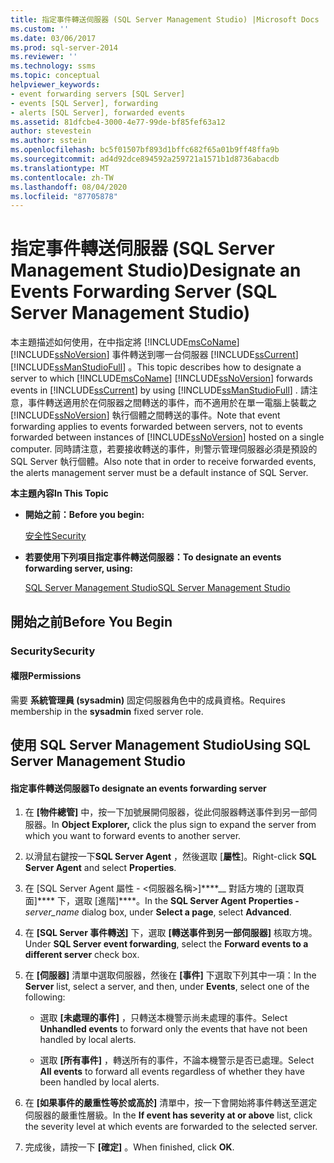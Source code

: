 ```yaml
---
title: 指定事件轉送伺服器 (SQL Server Management Studio) |Microsoft Docs
ms.custom: ''
ms.date: 03/06/2017
ms.prod: sql-server-2014
ms.reviewer: ''
ms.technology: ssms
ms.topic: conceptual
helpviewer_keywords:
- event forwarding servers [SQL Server]
- events [SQL Server], forwarding
- alerts [SQL Server], forwarded events
ms.assetid: 81dfcbe4-3000-4e77-99de-bf85fef63a12
author: stevestein
ms.author: sstein
ms.openlocfilehash: bc5f01507bf893d1bffc682f65a01b9ff48ffa9b
ms.sourcegitcommit: ad4d92dce894592a259721a1571b1d8736abacdb
ms.translationtype: MT
ms.contentlocale: zh-TW
ms.lasthandoff: 08/04/2020
ms.locfileid: "87705878"
---
```

# <a name="designate-an-events-forwarding-server-sql-server-management-studio"></a><span data-ttu-id="3751f-102">指定事件轉送伺服器 (SQL Server Management Studio)</span><span class="sxs-lookup"><span data-stu-id="3751f-102">Designate an Events Forwarding Server (SQL Server Management Studio)</span></span>
  <span data-ttu-id="3751f-103">本主題描述如何使用，在中指定將 [!INCLUDE[msCoName](../../includes/msconame-md.md)] [!INCLUDE[ssNoVersion](../../includes/ssnoversion-md.md)] 事件轉送到哪一台伺服器 [!INCLUDE[ssCurrent](../../includes/sscurrent-md.md)] [!INCLUDE[ssManStudioFull](../../includes/ssmanstudiofull-md.md)] 。</span><span class="sxs-lookup"><span data-stu-id="3751f-103">This topic describes how to designate a server to which [!INCLUDE[msCoName](../../includes/msconame-md.md)] [!INCLUDE[ssNoVersion](../../includes/ssnoversion-md.md)] forwards events in [!INCLUDE[ssCurrent](../../includes/sscurrent-md.md)] by using [!INCLUDE[ssManStudioFull](../../includes/ssmanstudiofull-md.md)] .</span></span> <span data-ttu-id="3751f-104">請注意，事件轉送適用於在伺服器之間轉送的事件，而不適用於在單一電腦上裝載之 [!INCLUDE[ssNoVersion](../../includes/ssnoversion-md.md)] 執行個體之間轉送的事件。</span><span class="sxs-lookup"><span data-stu-id="3751f-104">Note that event forwarding applies to events forwarded between servers, not to events forwarded between instances of [!INCLUDE[ssNoVersion](../../includes/ssnoversion-md.md)] hosted on a single computer.</span></span> <span data-ttu-id="3751f-105">同時請注意，若要接收轉送的事件，則警示管理伺服器必須是預設的 SQL Server 執行個體。</span><span class="sxs-lookup"><span data-stu-id="3751f-105">Also note that in order to receive forwarded events, the alerts management server must be a default instance of SQL Server.</span></span>  
  
 <span data-ttu-id="3751f-106">**本主題內容**</span><span class="sxs-lookup"><span data-stu-id="3751f-106">**In This Topic**</span></span>  
  
-   <span data-ttu-id="3751f-107">**開始之前：**</span><span class="sxs-lookup"><span data-stu-id="3751f-107">**Before you begin:**</span></span>  
  
     [<span data-ttu-id="3751f-108">安全性</span><span class="sxs-lookup"><span data-stu-id="3751f-108">Security</span></span>](#Security)  
  
-   <span data-ttu-id="3751f-109">**若要使用下列項目指定事件轉送伺服器：**</span><span class="sxs-lookup"><span data-stu-id="3751f-109">**To designate an events forwarding server, using:**</span></span>  
  
     [<span data-ttu-id="3751f-110">SQL Server Management Studio</span><span class="sxs-lookup"><span data-stu-id="3751f-110">SQL Server Management Studio</span></span>](#SSMSProcedure)  
  
##  <a name="before-you-begin"></a><a name="BeforeYouBegin"></a> <span data-ttu-id="3751f-111">開始之前</span><span class="sxs-lookup"><span data-stu-id="3751f-111">Before You Begin</span></span>  
  
###  <a name="security"></a><a name="Security"></a> <span data-ttu-id="3751f-112">Security</span><span class="sxs-lookup"><span data-stu-id="3751f-112">Security</span></span>  
  
####  <a name="permissions"></a><a name="Permissions"></a> <span data-ttu-id="3751f-113">權限</span><span class="sxs-lookup"><span data-stu-id="3751f-113">Permissions</span></span>  
 <span data-ttu-id="3751f-114">需要 **系統管理員 (sysadmin)** 固定伺服器角色中的成員資格。</span><span class="sxs-lookup"><span data-stu-id="3751f-114">Requires membership in the **sysadmin** fixed server role.</span></span>  
  
##  <a name="using-sql-server-management-studio"></a><a name="SSMSProcedure"></a> <span data-ttu-id="3751f-115">使用 SQL Server Management Studio</span><span class="sxs-lookup"><span data-stu-id="3751f-115">Using SQL Server Management Studio</span></span>  
  
#### <a name="to-designate-an-events-forwarding-server"></a><span data-ttu-id="3751f-116">指定事件轉送伺服器</span><span class="sxs-lookup"><span data-stu-id="3751f-116">To designate an events forwarding server</span></span>  
  
1.  <span data-ttu-id="3751f-117">在 **[物件總管]** 中，按一下加號展開伺服器，從此伺服器轉送事件到另一部伺服器。</span><span class="sxs-lookup"><span data-stu-id="3751f-117">In **Object Explorer,** click the plus sign to expand the server from which you want to forward events to another server.</span></span>  
  
2.  <span data-ttu-id="3751f-118">以滑鼠右鍵按一下**SQL Server Agent** ，然後選取 [**屬性**]。</span><span class="sxs-lookup"><span data-stu-id="3751f-118">Right-click **SQL Server Agent** and select **Properties**.</span></span>  

3.  <span data-ttu-id="3751f-119">在 [SQL Server Agent 屬性 - <伺服器名稱>]\*\*\*\*__ 對話方塊的 [選取頁面]\*\*\*\* 下，選取 [進階]\*\*\*\*。</span><span class="sxs-lookup"><span data-stu-id="3751f-119">In the **SQL Server Agent Properties -**_server_name_ dialog box, under **Select a page**, select **Advanced**.</span></span>  

4.  <span data-ttu-id="3751f-120">在 **[SQL Server 事件轉送]** 下，選取 **[轉送事件到另一部伺服器]** 核取方塊。</span><span class="sxs-lookup"><span data-stu-id="3751f-120">Under **SQL Server event forwarding**, select the **Forward events to a different server** check box.</span></span>  
  
5.  <span data-ttu-id="3751f-121">在 **[伺服器]** 清單中選取伺服器，然後在 **[事件]** 下選取下列其中一項：</span><span class="sxs-lookup"><span data-stu-id="3751f-121">In the **Server** list, select a server, and then, under **Events**, select one of the following:</span></span>  
  
    -   <span data-ttu-id="3751f-122">選取 **[未處理的事件]** ，只轉送本機警示尚未處理的事件。</span><span class="sxs-lookup"><span data-stu-id="3751f-122">Select **Unhandled events** to forward only the events that have not been handled by local alerts.</span></span>  
  
    -   <span data-ttu-id="3751f-123">選取 **[所有事件]** ，轉送所有的事件，不論本機警示是否已處理。</span><span class="sxs-lookup"><span data-stu-id="3751f-123">Select **All events** to forward all events regardless of whether they have been handled by local alerts.</span></span>  
  
6.  <span data-ttu-id="3751f-124">在 **[如果事件的嚴重性等於或高於]** 清單中，按一下會開始將事件轉送至選定伺服器的嚴重性層級。</span><span class="sxs-lookup"><span data-stu-id="3751f-124">In the **If event has severity at or above** list, click the severity level at which events are forwarded to the selected server.</span></span>  
  
7.  <span data-ttu-id="3751f-125">完成後，請按一下 **[確定]** 。</span><span class="sxs-lookup"><span data-stu-id="3751f-125">When finished, click **OK**.</span></span>  
  
  
